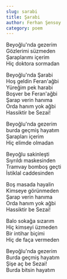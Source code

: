 ```yaml
---
slug: sarabi
title: Şarabi
author: Ferhan Şensoy
category: poem
---
```


Beyoğlu'nda gezerim  
Gözlerimi süzmeden  
Şaraplarımı içerim  
Hiç doktora sormadan  

Beyoğlu'nda Şarabi  
Hoş geldin Feran'ağbi  
Yüreğim pek harabi  
Boşver be Feran'ağbi  
Şarap verin hanıma  
Orda hanım yok ağbi  
Hassiktir be Sezai!  

Beyoğlu'nda gezerim  
burda geçmiş hayatım  
Şarapları içerim  
Hiç elimde olmadan  

Beyoğlu sakinleşti  
Sıyrıldı maskesinden  
Tramvay bomboş geçti  
İstiklal caddesinden  

Boş masada hayalin  
Kimseye görünmeden  
Şarap verin hanıma  
Orda hanım yok ağbi  
Hassiktir be Sezai!  

Balo sokağa sızarım  
Hiç kimseyi üzmeden  
Bir intihar biçimi  
Hiç de faça vermeden  

Beyoğlu'nda gezerim  
Burda geçmiş hayatım  
Şişe aç be Sezai!  
Burda bitsin hayatım  
